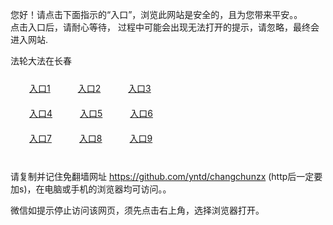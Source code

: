 您好！请点击下面指示的“入口”，浏览此网站是安全的，且为您带来平安。。 <br/>
点击入口后，请耐心等待， 过程中可能会出现无法打开的提示，请忽略，最终会进入网站. </br>

法轮大法在长春<br/>
<div style="padding:10px"><a style="margin:20px" target="_blank" href="https://dnvhc1f1n9qy7.cloudfront.net/2Qpsp?pmzlqddy" id="ccLink1" rel="nofollow">入口1</a> <a target="_blank" style="margin:20px" href="https://d2865pg49cjiyu.cloudfront.net/2Qpsp?kdekhgq" id="ccLink2" rel="nofollow">入口2</a> <a style="margin:20px" target="_blank" href="https://d2aryk7zfs1or5.cloudfront.net/2Qpsp?vavypus" id="ccLink3" rel="nofollow">入口3</a></div>

<div style="padding:10px" ><a style="margin:20px" target="_blank" href="https://dnvhc1f1n9qy7.cloudfront.net/2Qpsp?pmzlqddy" id="ccLink4" rel="nofollow">入口4</a> <a style="margin:20px" href="https://d2865pg49cjiyu.cloudfront.net/2Qpsp?kdekhgq" target="_blank" id="ccLink5" rel="nofollow">入口5</a> <a style="margin:20px" href="https://d2aryk7zfs1or5.cloudfront.net/2Qpsp?vavypus" target="_blank" id="ccLink6" rel="nofollow">入口6</a></div>

<div style="padding:10px"><a style="margin:20px" target="_blank" href="https://dnvhc1f1n9qy7.cloudfront.net/2Qpsp?pmzlqddy" id="ccLink7" rel="nofollow">入口7</a> <a style="margin:20px" href="https://d2865pg49cjiyu.cloudfront.net/2Qpsp?kdekhgq" target="_blank" id="ccLink8" rel="nofollow">入口8</a> <a style="margin:20px" target="_blank" href="https://d2aryk7zfs1or5.cloudfront.net/2Qpsp?vavypus" id="ccLink9" rel="nofollow">入口9</a></div>

<br/>



请复制并记住免翻墙网址 https://github.com/yntd/changchunzx (http后一定要加s)，在电脑或手机的浏览器均可访问。。<br/>

微信如提示停止访问该网页，须先点击右上角，选择浏览器打开。

